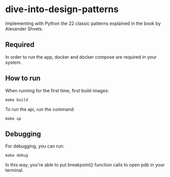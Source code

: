 # dive-into-design-patterns
Implementing with Python the 22 classic patterns explained in the book by Alexander Shvets.

## Required
In order to run the app, docker and docker compose are required in your system.


## How to run
When running for the first time, first build images:
```
make build
```

To run the api, run the command:
```
make up
```

## Debugging
For debugging, you can run:
```
make debug
```
In this way, you're able to put breakpoint() function calls to open pdb in your terminal.
